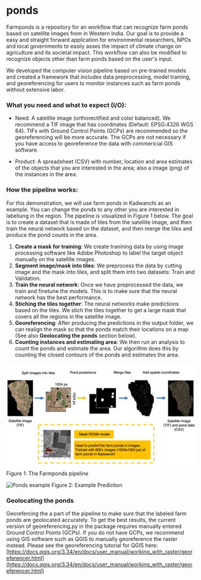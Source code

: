 # ponds

Farmponds is a repository for an workflow that can recognize farm ponds based on satellite images from in Western India. Our goal is to provide a easy and straight forward application for environmental researchers, NPOs and local governments to easily asses the impact of climate change on agriculture and its societal impact. This workflow can also be modified to recognize objects other than farm ponds based on the user's input.

We developed the computer vision pipeline based on pre-trained models and created a framework that includes data preprocessing, model training, and georeferencing for users to monitor instances such as farm ponds without extensive labor.


### What you need and what to expect (I/O): 
- Need: A satellite image (orthorectified and color balanced). We recommend a TIF image that has coordinates (Default: EPSG:4326 WGS 84). TIFs with Ground Control Points (GCPs) are recommended so the georeferencing will be more accurate. The GCPs are not necessary if you have access to georeference the data with commericial GIS software.

- Product: A spreadsheet (CSV) with number, location and area estimates of the objects that you are interested in the area; also a image (png) of the instances in the area. 


### How the pipeline works:
For this demonstration, we will use farm ponds in Kadwanchi as an example. You can change the ponds to any other you are interested in labeliung in the region. The pipeline is visualized in Figure 1 below. The goal is to create a dataset that is made of tiles from the satellite image, and then train the neural network based on the dataset, and then merge the tiles and produce the pond counts in the area.

1. **Create a mask for training**: We create tranining data by using image processing software like Adobe Photoshop to label the target object manually on the satellite images.
2. **Segment image/mask into tiles**: We preprocess the data by cutting image and the mask into tiles, and split them into two datasets: Train and Validation. 
3. **Train the neural network**: Once we have preprocessed the data, we train and finetune the models. This is to make sure that the neural network has the best performance. 
4. **Stiching the tiles together**: The neural networks make predictions based on the tiles. We stich the tiles together to get a large mask that covers all the regions in the satellite image. 
5. **Georeferencing**: After producing the predictions in the output folder, we can realign the mask so that the ponds match their locations on a map (See also **Geolocating the ponds** section below). 
5. **Counting instances and estimating area**: We then run an analysis to count the ponds and estimate the area. Our algorithm does this by counting the closed contours of the ponds and estimates the area.

![Ponds workflow](./figures/ponds_workflow_figure.jpg)
Figure 1: The Farmponds pipeline

![Ponds example](./figures/ponds_example.png)
Figure 2: Example Prediction 

### Geolocating the ponds 
Georefercing the a part of the pipeline to make sure that the labeled farm ponds are geolocated accurately. To get the best results, the current version of georeferencing.py in the package requires manually entered Ground Control Points (GCPs). If you do not have GCPs, we recommend using GIS software such as QGIS to manually georeference the raster instead. 
Please see the georeferencing tutorial for QGIS here: [https://docs.qgis.org/3.34/en/docs/user_manual/working_with_raster/georeferencer.html](https://docs.qgis.org/3.34/en/docs/user_manual/working_with_raster/georeferencer.html)

